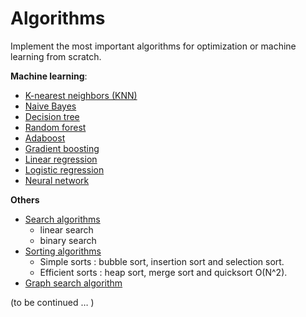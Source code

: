 # Algorithms

Implement the most important algorithms for optimization or machine learning from scratch.

**Machine learning**:

- [K-nearest neighbors (KNN)](https://github.com/RuihaoQiu/Algorithms/blob/master/KNearestNeighbor.ipynb)  
- [Naive Bayes](https://github.com/RuihaoQiu/Algorithms/blob/master/NaiveBayes.ipynb)  
- [Decision tree](https://github.com/RuihaoQiu/Algorithms/blob/master/DecisionTree.ipynb)  
- [Random forest](https://github.com/RuihaoQiu/Algorithms/blob/master/RandomForest.ipynb)  
- [Adaboost](https://github.com/RuihaoQiu/Algorithms/blob/master/Adaboost.ipynb)  
- [Gradient boosting](https://github.com/RuihaoQiu/Algorithms/blob/master/GradientBoosting.ipynb)  
- [Linear regression](https://github.com/RuihaoQiu/Algorithms/blob/master/LinearRegression.ipynb)  
- [Logistic regression](https://github.com/RuihaoQiu/Algorithms/blob/master/LogisticRegression.ipynb)  
- [Neural network](https://github.com/RuihaoQiu/Algorithms/blob/master/NeuralNetwork.ipynb)

**Others**

- [Search algorithms](https://github.com/RuihaoQiu/Algorithms/blob/master/Searching.ipynb)  
  - linear search
  - binary search
- [Sorting algorithms](https://github.com/RuihaoQiu/Algorithms/blob/master/Sorting.ipynb)  
  - Simple sorts : bubble sort, insertion sort and selection sort.
  - Efficient sorts : heap sort, merge sort and quicksort O(N^2).
- [Graph search algorithm](https://github.com/RuihaoQiu/Algorithms/blob/master/GraphSearchAlgorithm.ipynb)  

(to be continued … )
